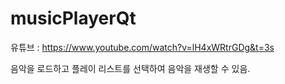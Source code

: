 # musicPlayerQt

유튜브 : https://www.youtube.com/watch?v=lH4xWRtrGDg&t=3s

음악을 로드하고 플레이 리스트를 선택하여 음악을 재생할 수 있음.
